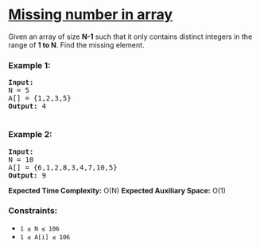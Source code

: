 # [Missing number in array](https://www.geeksforgeeks.org/problems/missing-number-in-array1416/1)

Given an array of size <strong>N-1</strong> such that it only contains distinct integers in the range of <strong>1 to N</strong>. Find the missing element.

### **Example 1:**
<pre>
<strong>Input:</strong>
N = 5
A[] = {1,2,3,5}
<strong>Output:</strong> 4
  </pre>
### **Example 2:**
<pre>
<strong>Input:</strong>
N = 10
A[] = {6,1,2,8,3,4,7,10,5}
<strong>Output:</strong> 9
</pre>

<strong>Expected Time Complexity:</strong> O(N)
<strong>Expected Auxiliary Space:</strong> O(1)


### **Constraints:**
- <code>1 ≤ N ≤ 106</code>
- <code>1 ≤ A[i] ≤ 106</code>

